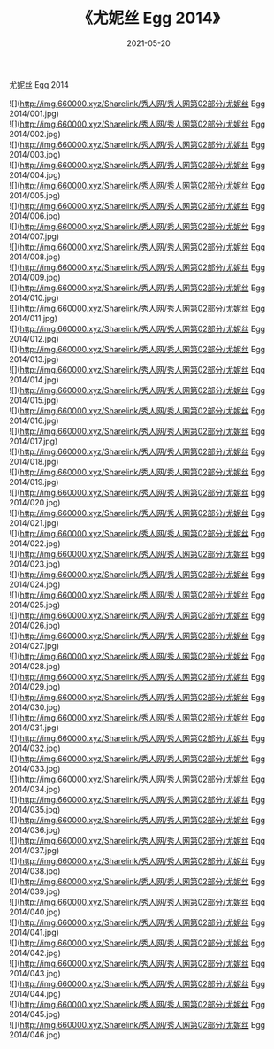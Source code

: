 ﻿---
layout: post
title:  《尤妮丝 Egg 2014》
date:   2021-05-20
img: http://img.660000.xyz/Sharelink/秀人网/秀人网第02部分/尤妮丝 Egg 2014/000.jpg
categories: [美女, 清纯, 唯美]
---

尤妮丝 Egg 2014

  ![](http://img.660000.xyz/Sharelink/秀人网/秀人网第02部分/尤妮丝 Egg 2014/001.jpg) <br> ![](http://img.660000.xyz/Sharelink/秀人网/秀人网第02部分/尤妮丝 Egg 2014/002.jpg) <br> ![](http://img.660000.xyz/Sharelink/秀人网/秀人网第02部分/尤妮丝 Egg 2014/003.jpg) <br> ![](http://img.660000.xyz/Sharelink/秀人网/秀人网第02部分/尤妮丝 Egg 2014/004.jpg) <br> ![](http://img.660000.xyz/Sharelink/秀人网/秀人网第02部分/尤妮丝 Egg 2014/005.jpg) <br> ![](http://img.660000.xyz/Sharelink/秀人网/秀人网第02部分/尤妮丝 Egg 2014/006.jpg) <br> ![](http://img.660000.xyz/Sharelink/秀人网/秀人网第02部分/尤妮丝 Egg 2014/007.jpg) <br> ![](http://img.660000.xyz/Sharelink/秀人网/秀人网第02部分/尤妮丝 Egg 2014/008.jpg) <br> ![](http://img.660000.xyz/Sharelink/秀人网/秀人网第02部分/尤妮丝 Egg 2014/009.jpg) <br> ![](http://img.660000.xyz/Sharelink/秀人网/秀人网第02部分/尤妮丝 Egg 2014/010.jpg) <br> ![](http://img.660000.xyz/Sharelink/秀人网/秀人网第02部分/尤妮丝 Egg 2014/011.jpg) <br> ![](http://img.660000.xyz/Sharelink/秀人网/秀人网第02部分/尤妮丝 Egg 2014/012.jpg) <br> ![](http://img.660000.xyz/Sharelink/秀人网/秀人网第02部分/尤妮丝 Egg 2014/013.jpg) <br> ![](http://img.660000.xyz/Sharelink/秀人网/秀人网第02部分/尤妮丝 Egg 2014/014.jpg) <br> ![](http://img.660000.xyz/Sharelink/秀人网/秀人网第02部分/尤妮丝 Egg 2014/015.jpg) <br> ![](http://img.660000.xyz/Sharelink/秀人网/秀人网第02部分/尤妮丝 Egg 2014/016.jpg) <br> ![](http://img.660000.xyz/Sharelink/秀人网/秀人网第02部分/尤妮丝 Egg 2014/017.jpg) <br> ![](http://img.660000.xyz/Sharelink/秀人网/秀人网第02部分/尤妮丝 Egg 2014/018.jpg) <br> ![](http://img.660000.xyz/Sharelink/秀人网/秀人网第02部分/尤妮丝 Egg 2014/019.jpg) <br> ![](http://img.660000.xyz/Sharelink/秀人网/秀人网第02部分/尤妮丝 Egg 2014/020.jpg) <br> ![](http://img.660000.xyz/Sharelink/秀人网/秀人网第02部分/尤妮丝 Egg 2014/021.jpg) <br> ![](http://img.660000.xyz/Sharelink/秀人网/秀人网第02部分/尤妮丝 Egg 2014/022.jpg) <br> ![](http://img.660000.xyz/Sharelink/秀人网/秀人网第02部分/尤妮丝 Egg 2014/023.jpg) <br> ![](http://img.660000.xyz/Sharelink/秀人网/秀人网第02部分/尤妮丝 Egg 2014/024.jpg) <br> ![](http://img.660000.xyz/Sharelink/秀人网/秀人网第02部分/尤妮丝 Egg 2014/025.jpg) <br> ![](http://img.660000.xyz/Sharelink/秀人网/秀人网第02部分/尤妮丝 Egg 2014/026.jpg) <br> ![](http://img.660000.xyz/Sharelink/秀人网/秀人网第02部分/尤妮丝 Egg 2014/027.jpg) <br> ![](http://img.660000.xyz/Sharelink/秀人网/秀人网第02部分/尤妮丝 Egg 2014/028.jpg) <br> ![](http://img.660000.xyz/Sharelink/秀人网/秀人网第02部分/尤妮丝 Egg 2014/029.jpg) <br> ![](http://img.660000.xyz/Sharelink/秀人网/秀人网第02部分/尤妮丝 Egg 2014/030.jpg) <br> ![](http://img.660000.xyz/Sharelink/秀人网/秀人网第02部分/尤妮丝 Egg 2014/031.jpg) <br> ![](http://img.660000.xyz/Sharelink/秀人网/秀人网第02部分/尤妮丝 Egg 2014/032.jpg) <br> ![](http://img.660000.xyz/Sharelink/秀人网/秀人网第02部分/尤妮丝 Egg 2014/033.jpg) <br> ![](http://img.660000.xyz/Sharelink/秀人网/秀人网第02部分/尤妮丝 Egg 2014/034.jpg) <br> ![](http://img.660000.xyz/Sharelink/秀人网/秀人网第02部分/尤妮丝 Egg 2014/035.jpg) <br> ![](http://img.660000.xyz/Sharelink/秀人网/秀人网第02部分/尤妮丝 Egg 2014/036.jpg) <br> ![](http://img.660000.xyz/Sharelink/秀人网/秀人网第02部分/尤妮丝 Egg 2014/037.jpg) <br> ![](http://img.660000.xyz/Sharelink/秀人网/秀人网第02部分/尤妮丝 Egg 2014/038.jpg) <br> ![](http://img.660000.xyz/Sharelink/秀人网/秀人网第02部分/尤妮丝 Egg 2014/039.jpg) <br> ![](http://img.660000.xyz/Sharelink/秀人网/秀人网第02部分/尤妮丝 Egg 2014/040.jpg) <br> ![](http://img.660000.xyz/Sharelink/秀人网/秀人网第02部分/尤妮丝 Egg 2014/041.jpg) <br> ![](http://img.660000.xyz/Sharelink/秀人网/秀人网第02部分/尤妮丝 Egg 2014/042.jpg) <br> ![](http://img.660000.xyz/Sharelink/秀人网/秀人网第02部分/尤妮丝 Egg 2014/043.jpg) <br> ![](http://img.660000.xyz/Sharelink/秀人网/秀人网第02部分/尤妮丝 Egg 2014/044.jpg) <br> ![](http://img.660000.xyz/Sharelink/秀人网/秀人网第02部分/尤妮丝 Egg 2014/045.jpg) <br> ![](http://img.660000.xyz/Sharelink/秀人网/秀人网第02部分/尤妮丝 Egg 2014/046.jpg) <br>